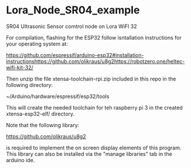 # Lora_Node_SR04_example
SR04 Ultrasonic Sensor comtrol node on Lora WiFI 32

For compilation, flashing for the ESP32 follow
isntallation instructions for your operating
system at: 

https://github.com/espressif/arduino-esp32#installation-instructionshttps://github.com/olikraus/u8g2https://robotzero.one/heltec-wifi-kit-32/

Then unzip the file xtensa-toolchain-rpi.zip included in this repo in
the following directory:

~/Arduino/hardware/espressif/esp32/tools

This will create the needed toolchain for teh raspberry pi 3 in
the created xtensa-esp32-elf/ directory.

Note that the following library:

https://github.com/olikraus/u8g2

is required to implement the on screen display
elements of this program. This library can also
be installed via the "manage libraries" tab in
the arduino ide.
